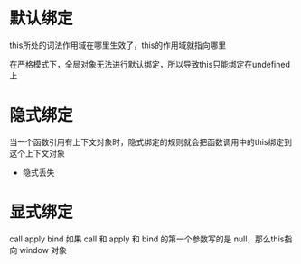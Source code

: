 # 默认绑定
this所处的词法作用域在哪里生效了，this的作用域就指向哪里

在严格模式下，全局对象无法进行默认绑定，所以导致this只能绑定在undefined上

# 隐式绑定
当一个函数引用有上下文对象时，隐式绑定的规则就会把函数调用中的this绑定到这个上下文对象

 - 隐式丢失
  
# 显式绑定
call apply bind
如果 call 和 apply 和 bind 的第一个参数写的是 null，那么this指向 window 对象